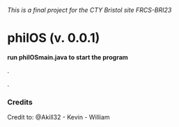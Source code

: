 *This is a final project for the CTY Bristol site FRCS-BRI23*


# philOS (v. 0.0.1)
**run philOSmain.java to start the program**

.

.
### Credits
Credit to: @Akill32 - Kevin - William
